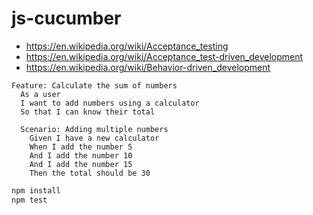 # js-cucumber

- https://en.wikipedia.org/wiki/Acceptance_testing
- https://en.wikipedia.org/wiki/Acceptance_test-driven_development
- https://en.wikipedia.org/wiki/Behavior-driven_development

```cucumber
Feature: Calculate the sum of numbers
  As a user
  I want to add numbers using a calculator
  So that I can know their total

  Scenario: Adding multiple numbers
    Given I have a new calculator
    When I add the number 5
    And I add the number 10
    And I add the number 15
    Then the total should be 30
```

```bash
npm install
npm test
```
